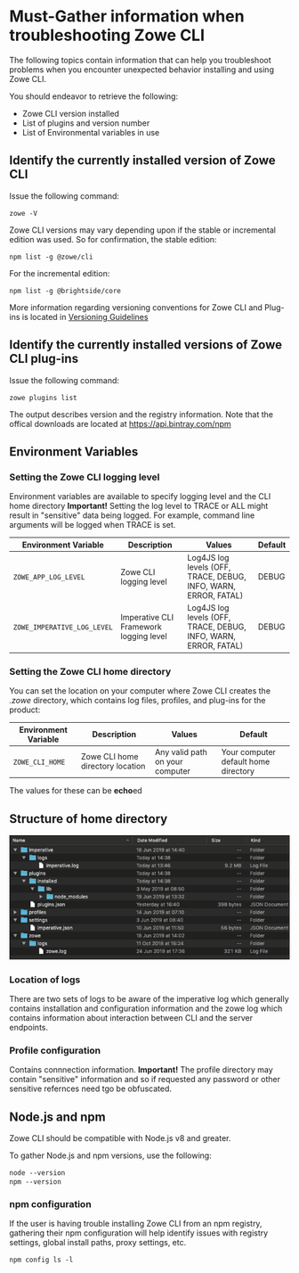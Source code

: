 # Must-Gather information when troubleshooting Zowe CLI

The following topics contain information that can help you troubleshoot problems when you encounter unexpected behavior installing and using Zowe CLI.

You should endeavor to retrieve the following:
- Zowe CLI version installed
- List of plugins and version number
- List of Environmental variables in use

## Identify the currently installed version of Zowe CLI

Issue the following command:

```
zowe -V 
```
Zowe CLI versions may vary depending upon if the stable or incremental edition was used. So for confirmation, the stable edition:
```
npm list -g @zowe/cli
```
For the incremental edition:
```
npm list -g @brightside/core
```
More information regarding versioning conventions for Zowe CLI and Plug-ins is located in [Versioning Guidelines](https://github.com/zowe/zowe-cli/blob/master/docs/MaintainerVersioning.md) 

## Identify the currently installed versions of Zowe CLI plug-ins

Issue the following command:
```
zowe plugins list
```
The output describes version and the registry information. Note that the offical downloads are located at https://api.bintray.com/npm

## Environment Variables

### Setting the Zowe CLI logging level

Environment variables are available to specify logging level and the CLI home directory
**Important\!** Setting the log level to TRACE or ALL might result in "sensitive" data being logged. For example, command line arguments will be logged when TRACE is set.

| Environment Variable | Description | Values | Default |
| ---------------------- | ----------- |------- | ------- |
| `ZOWE_APP_LOG_LEVEL`        | Zowe CLI logging level            | Log4JS log levels (OFF, TRACE, DEBUG, INFO, WARN, ERROR, FATAL) | DEBUG   |
| `ZOWE_IMPERATIVE_LOG_LEVEL` | Imperative CLI Framework logging level | Log4JS log levels (OFF, TRACE, DEBUG, INFO, WARN, ERROR, FATAL) | DEBUG   |

### Setting the Zowe CLI home directory

You can set the location on your computer where Zowe CLI creates the *.zowe* directory, which contains log files, profiles, and plug-ins for the product:

| Environment Variable | Description | Values | Default |
| ---------------------- | ----------- | ------ | ------- |
| `ZOWE_CLI_HOME`  | Zowe CLI home directory location | Any valid path on your computer | Your computer default home directory |

The values for these can be **echo**ed

## Structure of home directory

![Home Directory](../../images/troubleshoot/cli/home_struc.png)

### Location of logs

There are two sets of logs to be aware of the imperative log which generally contains installation and configuration information and the zowe log which contains information about interaction between CLI and the server endpoints.

### Profile configuration
Contains connnection information. **Important\!** The profile directory may contain "sensitive" information and so if requested any password or other sensitive refernces need tgo be obfuscated.

## Node.js and npm
Zowe CLI should be compatible with Node.js v8 and greater. 

To gather Node.js and npm versions, use the following:
```
node --version
npm --version
```

### npm configuration 
If the user is having trouble installing Zowe CLI from an npm registry, gathering their npm configuration will help identify issues with registry settings, global install paths, proxy settings, etc.
```
npm config ls -l
```







